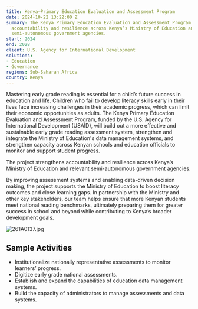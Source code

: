 ```yaml
---
title: Kenya—Primary Education Evaluation and Assessment Program
date: 2024-10-22 13:22:00 Z
summary: The Kenya Primary Education Evaluation and Assessment Program strengthens
  accountability and resilience across Kenya’s Ministry of Education and relevant
  semi-autonomous government agencies.
start: 2024
end: 2028
client: U.S. Agency for International Development
solutions:
- Education
- Governance
regions: Sub-Saharan Africa
country: Kenya
---
```


Mastering early grade reading is essential for a child’s future success in education and life. Children who fail to develop literacy skills early in their lives face increasing challenges in their academic progress, which can limit their economic opportunities as adults. The Kenya Primary Education Evaluation and Assessment Program, funded by the U.S. Agency for International Development (USAID), will build out a more effective and sustainable early grade reading assessment system, strengthen and integrate the Ministry of Education's data management systems, and strengthen capacity across Kenyan schools and education officials to monitor and support student progress.

The project strengthens accountability and resilience across Kenya’s Ministry of Education and relevant semi-autonomous government agencies.  

By improving assessment systems and enabling data-driven decision making, the project supports the Ministry of Education to boost literacy outcomes and close learning gaps. In partnership with the Ministry and other key stakeholders, our team helps ensure that more Kenyan students meet national reading benchmarks, ultimately preparing them for greater success in school and beyond while contributing to Kenya’s broader development goals.

![261A0137.jpg](/uploads/261A0137.jpg)
 
## Sample Activities

* Institutionalize nationally representative assessments to monitor learners’ progress.
* Digitize early grade national assessments.
* Establish and expand the capabilities of education data management systems.
* Build the capacity of administrators to manage assessments and data systems.